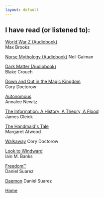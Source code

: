 ```yaml
---
layout: default
---
```


## I have read (or listened to):

[World War Z (Audiobook)](https://en.wikipedia.org/wiki/World_War_Z)  
Max Brooks

[Norse Mythology (Audiobook)](https://en.wikipedia.org/wiki/Norse_Mythology_(Neil_Gaiman))  
Neil Gaiman

[Dark Matter (Audiobook)](http://blakecrouch.com/dark-matter.php)  
Blake Crouch

[Down and Out in the Magic Kingdom](https://en.wikipedia.org/wiki/Down_and_Out_in_the_Magic_Kingdom)  
Cory Doctorow

[Autonomous](https://www.goodreads.com/book/show/28209634-autonomous)  
Annalee Newitz

[The Information: A History, A Theory, A Flood](https://en.wikipedia.org/wiki/The_Information:_A_History,_a_Theory,_a_Flood)  
James Gleick

[The Handmaid's Tale](https://en.wikipedia.org/wiki/The_Handmaid%27s_Tale)  
Margaret Atwood

[Walkaway](https://en.wikipedia.org/wiki/Walkaway_(Doctorow_novel))  
Cory Doctorow

[Look to Windward](https://en.wikipedia.org/wiki/Look_to_Windward)  
Iain M. Banks

[Freedom™](https://en.wikipedia.org/wiki/Freedom%E2%84%A2)  
Daniel Suarez

[Daemon](https://en.wikipedia.org/wiki/Daemon_(novel_series))  
Daniel Suarez


[Home](/)

